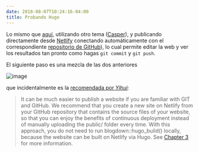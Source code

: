 ```yaml
---
date: 2018-08-07T10:24:16-04:00
title: Probando Hugo
---
```


Lo mismo que [aquí](https://test-hugo-01.netlify.com/post/crear-sitios-webs-con-hugo-y-rstudio/), utilizando otro tema ([Casper](https://github.com/vjeantet/hugo-theme-casper)), y publicando directamente desde [Netlify](https://app.netlify.com/start) conectando automáticamente con el correspondiente [repositorio de GitHub](https://github.com/joanh/casper-cms-template)), lo cual permite editar la web y ver los resultados tan pronto como hagas `git commit` y `git push`.

El siguiente paso es una mezcla de las dos anteriores

![image](images/RblogwdownGitHubHugoNetifly.png)

que incidentalmente es la [recomendada por *Yihui*](https://bookdown.org/yihui/blogdown/workflow.html):

>It can be much easier to publish a website if you are familiar with GIT and GitHub. We recommend that you create a new site on Netlify from your GitHub repository that contains the source files of your website, so that you can enjoy the benefits of continuous deployment instead of manually uploading the public/ folder every time. With this approach, you do not need to run blogdown::hugo_build() locally, because the website can be built on Netlify via Hugo. See [Chapter 3](https://bookdown.org/yihui/blogdown/deployment.html#deployment) for more information.
